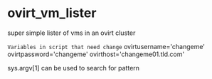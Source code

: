 # ovirt_vm_lister
super simple lister of vms in an ovirt cluster

`Variables in script that need change`
ovirtusername='changeme'
ovirtpassword='changeme'
ovirthost='changeme01.tld.com'


sys.argv[1] can be used to search for pattern
